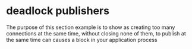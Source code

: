 # deadlock publishers

The purpose of this section example is to show as creating too many connections at the same time, without closing none of them, to publish at the same time can causes a block in your application process